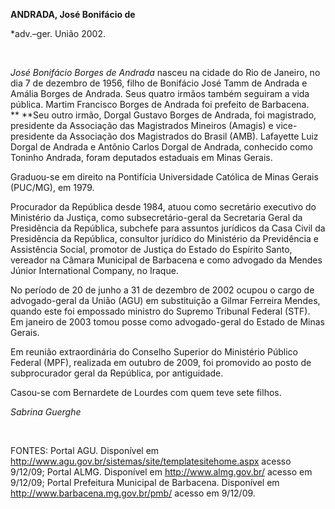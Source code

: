 **ANDRADA, José Bonifácio de**

\*adv.–ger. União 2002.

 

*José Bonifácio Borges de Andrada* nasceu na cidade do Rio de Janeiro,
no dia 7 de dezembro de 1956, filho de Bonifácio José Tamm de Andrada e
Amália Borges de Andrada. Seus quatro irmãos também seguiram a vida
pública. Martim Francisco Borges de Andrada foi prefeito de Barbacena.
** **Seu outro irmão, Dorgal Gustavo Borges de Andrada, foi magistrado,
presidente da Associação das Magistrados Mineiros (Amagis) e
vice-presidente da Associação dos Magistrados do Brasil (AMB). Lafayette
Luiz Dorgal de Andrada e Antônio Carlos Dorgal de Andrada, conhecido
como Toninho Andrada, foram deputados estaduais em Minas Gerais.

Graduou-se em direito na Pontifícia Universidade Católica de Minas
Gerais (PUC/MG), em 1979.

Procurador da República desde 1984, atuou como secretário executivo do
Ministério da Justiça, como subsecretário-geral da Secretaria Geral da
Presidência da República, subchefe para assuntos jurídicos da Casa Civil
da Presidência da República, consultor jurídico do Ministério da
Previdência e Assistência Social, promotor de Justiça do Estado do
Espírito Santo, vereador na Câmara Municipal de Barbacena e como
advogado da Mendes Júnior International Company, no Iraque.

No período de 20 de junho a 31 de dezembro de 2002 ocupou o cargo de
advogado-geral da União (AGU) em substituição a Gilmar Ferreira Mendes,
quando este foi empossado ministro do Supremo Tribunal Federal (STF). Em
janeiro de 2003 tomou posse como advogado-geral do Estado de Minas
Gerais.

Em reunião extraordinária do Conselho Superior do Ministério Público
Federal (MPF), realizada em outubro de 2009, foi promovido ao posto de
subprocurador geral da República, por antiguidade.  

Casou-se com Bernardete de Lourdes com quem teve sete filhos.

*Sabrina Guerghe*

 

FONTES: Portal AGU. Disponível em
http://www.agu.gov.br/sistemas/site/templatesitehome.aspx acesso
9/12/09; Portal ALMG. Disponível em http://www.almg.gov.br/ acesso em
9/12/09; Portal Prefeitura Municipal de Barbacena. Disponível em
http://www.barbacena.mg.gov.br/pmb/ acesso em 9/12/09.
